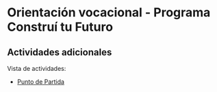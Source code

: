 # Orientación vocacional - Programa Construí tu Futuro
## Actividades adicionales

Vista de actividades:
- [Punto de Partida](https://eduadistancia.github.io/OV-Actividades/PuntoDePartida/)